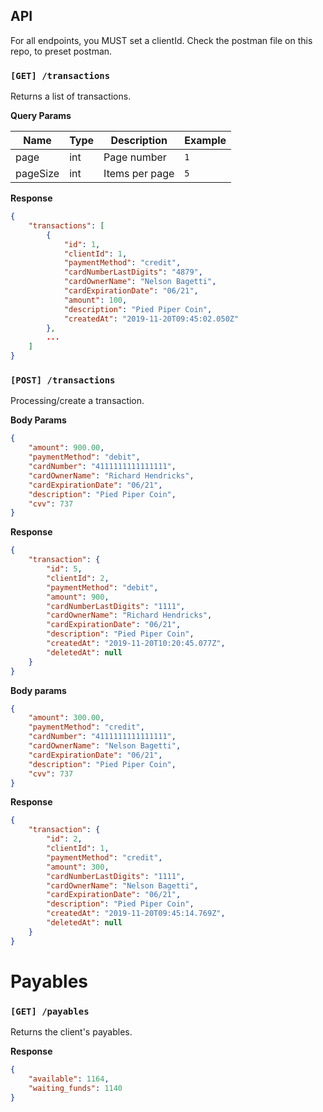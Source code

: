 
## API

For all endpoints, you MUST set a clientId. Check the postman file on this repo, to preset postman.


### `[GET] /transactions`

Returns a list of transactions.

**Query Params**

| Name | Type | Description | Example |
|------|------|-------------|---------|
| page | int | Page number  | `1` |
| pageSize | int | Items per page  | `5` |

**Response**

```json
{
    "transactions": [
        {
            "id": 1,
            "clientId": 1,
            "paymentMethod": "credit",
            "cardNumberLastDigits": "4879",
            "cardOwnerName": "Nelson Bagetti",
            "cardExpirationDate": "06/21",
            "amount": 100,
            "description": "Pied Piper Coin",
            "createdAt": "2019-11-20T09:45:02.050Z"
        },
        ...
    ]
}
```

### `[POST] /transactions`

Processing/create a transaction.

**Body Params**
```json
{
    "amount": 900.00,
    "paymentMethod": "debit",
    "cardNumber": "4111111111111111",
    "cardOwnerName": "Richard Hendricks",
    "cardExpirationDate": "06/21",
    "description": "Pied Piper Coin",
    "cvv": 737
}
```
**Response**

```json
{
    "transaction": {
        "id": 5,
        "clientId": 2,
        "paymentMethod": "debit",
        "amount": 900,
        "cardNumberLastDigits": "1111",
        "cardOwnerName": "Richard Hendricks",
        "cardExpirationDate": "06/21",
        "description": "Pied Piper Coin",
        "createdAt": "2019-11-20T10:20:45.077Z",
        "deletedAt": null
    }
}
```
**Body params**
```json
{
    "amount": 300.00,
    "paymentMethod": "credit",
    "cardNumber": "4111111111111111",
    "cardOwnerName": "Nelson Bagetti",
    "cardExpirationDate": "06/21",
    "description": "Pied Piper Coin",
    "cvv": 737
}
```
**Response**
```json
{
    "transaction": {
        "id": 2,
        "clientId": 1,
        "paymentMethod": "credit",
        "amount": 300,
        "cardNumberLastDigits": "1111",
        "cardOwnerName": "Nelson Bagetti",
        "cardExpirationDate": "06/21",
        "description": "Pied Piper Coin",
        "createdAt": "2019-11-20T09:45:14.769Z",
        "deletedAt": null
    }
}
```

# Payables

### `[GET] /payables`

Returns the client's payables.

**Response**

```json
{
    "available": 1164,
    "waiting_funds": 1140
}
```

